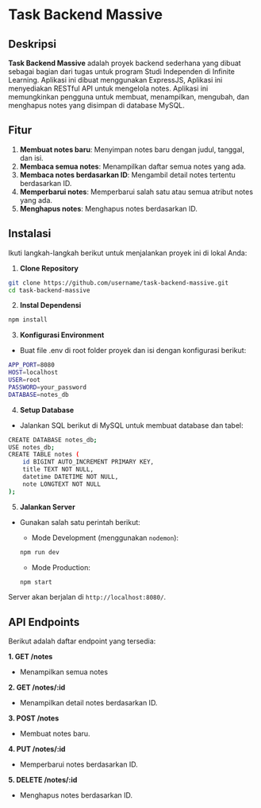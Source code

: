 # Task Backend Massive

## Deskripsi

**Task Backend Massive** adalah proyek backend sederhana yang dibuat sebagai bagian dari tugas untuk program Studi Independen di Infinite Learning. Aplikasi ini dibuat menggunakan ExpressJS, Aplikasi ini menyediakan RESTful API untuk mengelola notes. Aplikasi ini memungkinkan pengguna untuk membuat, menampilkan, mengubah, dan menghapus notes yang disimpan di database MySQL.

## Fitur

1. **Membuat notes baru**: Menyimpan notes baru dengan judul, tanggal, dan isi.
2. **Membaca semua notes**: Menampilkan daftar semua notes yang ada.
3. **Membaca notes berdasarkan ID**: Mengambil detail notes tertentu berdasarkan ID.
4. **Memperbarui notes**: Memperbarui salah satu atau semua atribut notes yang ada.
5. **Menghapus notes**: Menghapus notes berdasarkan ID.

## Instalasi

Ikuti langkah-langkah berikut untuk menjalankan proyek ini di lokal Anda:

1. **Clone Repository**

```bash
git clone https://github.com/username/task-backend-massive.git
cd task-backend-massive
```

2. **Instal Dependensi**

```bash
npm install
```

3. **Konfigurasi Environment**

- Buat file .env di root folder proyek dan isi dengan konfigurasi berikut:

```bash
APP_PORT=8080
HOST=localhost
USER=root
PASSWORD=your_password
DATABASE=notes_db
```

4. **Setup Database**

- Jalankan SQL berikut di MySQL untuk membuat database dan tabel:

```bash
CREATE DATABASE notes_db;
USE notes_db;
CREATE TABLE notes (
    id BIGINT AUTO_INCREMENT PRIMARY KEY,
    title TEXT NOT NULL,
    datetime DATETIME NOT NULL,
    note LONGTEXT NOT NULL
);
```

5. **Jalankan Server**

- Gunakan salah satu perintah berikut:

  - Mode Development (menggunakan `nodemon`):

  ```bash
  npm run dev
  ```

  - Mode Production:

  ```bash
  npm start
  ```

Server akan berjalan di `http://localhost:8080/`.

## API Endpoints

Berikut adalah daftar endpoint yang tersedia:

**1. GET /notes**

- Menampilkan semua notes

**2. GET /notes/:id**

- Menampilkan detail notes berdasarkan ID.

**3. POST /notes**

- Membuat notes baru.

**4. PUT /notes/:id**

- Memperbarui notes berdasarkan ID.

**5. DELETE /notes/:id**

- Menghapus notes berdasarkan ID.

